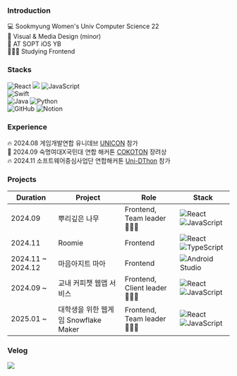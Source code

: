 ### __Introduction__
💻 Sookmyung Women's Univ Computer Science 22   
🎨 Visual & Media Design (minor)   
🍦 AT SOPT iOS YB   
👩🏻‍💻 Studying Frontend   

### __Stacks__ 
![React](https://img.shields.io/badge/react-%2320232a.svg?style=for-the-badge&logo=react&logoColor=%2361DAFB) <img src="https://img.shields.io/badge/react three fiber-%2361DAFB?style=for-the-badge&logo=react&logoColor=white">      	![JavaScript](https://img.shields.io/badge/javascript-%23323330.svg?style=for-the-badge&logo=javascript&logoColor=%23F7DF1E)   
![Swift](https://img.shields.io/badge/swift-F54A2A?style=for-the-badge&logo=swift&logoColor=white)   
![Java](https://img.shields.io/badge/java-%23ED8B00.svg?style=for-the-badge&logo=openjdk&logoColor=white) ![Python](https://img.shields.io/badge/python-3670A0?style=for-the-badge&logo=python&logoColor=ffdd54)   
	![GitHub](https://img.shields.io/badge/github-%23121011.svg?style=for-the-badge&logo=github&logoColor=white) ![Notion](https://img.shields.io/badge/Notion-%23000000.svg?style=for-the-badge&logo=notion&logoColor=white)

### __Experience__ 
🔥 2024.08 게임개발연합 유니데브 [UNICON](https://github.com/y-eonee/SMWU-TUMS-Garasani) 참가       
🏅 2024.09 숙명여대X국민대 연합 해커톤 [COKOTON](https://github.com/y-eonee/COKOTHON-GBSB-Fe) 장려상    
🔥 2024.11 소프트웨어중심사업단 연합해커톤 [Uni-DThon](https://github.com/UNI-D-Roomie/Roomie_FE) 참가

### __Projects__ 
|   Duration    | Project    |  Role | Stack|
| ------------- | ------------- | ---- | ---- |
| 2024.09  | 뿌리깊은 나무  | Frontend, Team leader👩🏻‍💻| ![React](https://img.shields.io/badge/react-%2320232a.svg?style=for-the-badge&logo=react&logoColor=%2361DAFB) ![JavaScript](https://img.shields.io/badge/javascript-%23323330.svg?style=for-the-badge&logo=javascript&logoColor=%23F7DF1E)|
| 2024.11  | Roomie | Frontend | ![React](https://img.shields.io/badge/react-%2320232a.svg?style=for-the-badge&logo=react&logoColor=%2361DAFB) ![TypeScript](https://img.shields.io/badge/typescript-%23007ACC.svg?style=for-the-badge&logo=typescript&logoColor=white)|
| 2024.11 ~ 2024.12  | 마음아지트 마아  | Frontend | ![Android Studio](https://img.shields.io/badge/android%20studio-346ac1?style=for-the-badge&logo=android%20studio&logoColor=white)|
| 2024.09 ~ | 교내 커피챗 웹앱 서비스| Frontend, Client leader👩🏻‍💻 | ![React](https://img.shields.io/badge/react-%2320232a.svg?style=for-the-badge&logo=react&logoColor=%2361DAFB) ![JavaScript](https://img.shields.io/badge/javascript-%23323330.svg?style=for-the-badge&logo=javascript&logoColor=%23F7DF1E)|
| 2025.01 ~ | 대학생을 위한 웹게임 Snowflake Maker | Frontend, Team leader👩🏻‍💻 | ![React](https://img.shields.io/badge/react-%2320232a.svg?style=for-the-badge&logo=react&logoColor=%2361DAFB) ![JavaScript](https://img.shields.io/badge/javascript-%23323330.svg?style=for-the-badge&logo=javascript&logoColor=%23F7DF1E)|

         
### __Velog__ 
<a href="https://velog.io/@y-eonee"><img src="https://img.shields.io/badge/Tech%20Blog-11B48A?style=for-the-badge&logo=Vimeo&logoColor=white&link=https://velog.io/@y-eonee"/></a>   
